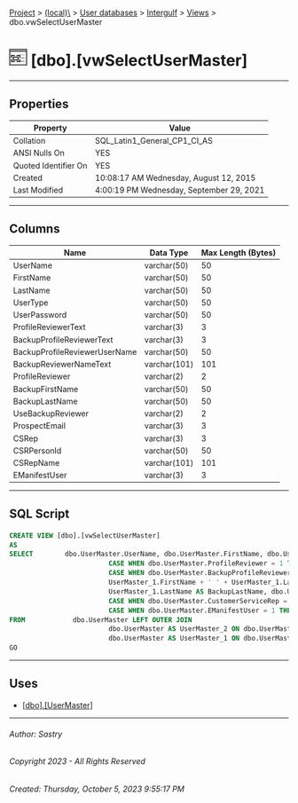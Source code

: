 #### 

[Project](../../../../index.md) > [(local)\\](../../../index.md) > [User databases](../../index.md) > [Intergulf](../index.md) > [Views](Views.md) > dbo.vwSelectUserMaster

# ![Views](../../../../Images/View32.png) [dbo].[vwSelectUserMaster]

---

## <a name="#properties"></a>Properties

| Property | Value |
|---|---|
| Collation | SQL_Latin1_General_CP1_CI_AS |
| ANSI Nulls On | YES |
| Quoted Identifier On | YES |
| Created | 10:08:17 AM Wednesday, August 12, 2015 |
| Last Modified | 4:00:19 PM Wednesday, September 29, 2021 |


---

## <a name="#columns"></a>Columns

| Name | Data Type | Max Length (Bytes) |
|---|---|---|
| UserName | varchar(50) | 50 |
| FirstName | varchar(50) | 50 |
| LastName | varchar(50) | 50 |
| UserType | varchar(50) | 50 |
| UserPassword | varchar(50) | 50 |
| ProfileReviewerText | varchar(3) | 3 |
| BackupProfileReviewerText | varchar(3) | 3 |
| BackupProfileReviewerUserName | varchar(50) | 50 |
| BackupReviewerNameText | varchar(101) | 101 |
| ProfileReviewer | varchar(2) | 2 |
| BackupFirstName | varchar(50) | 50 |
| BackupLastName | varchar(50) | 50 |
| UseBackupReviewer | varchar(2) | 2 |
| ProspectEmail | varchar(3) | 3 |
| CSRep | varchar(3) | 3 |
| CSRPersonId | varchar(50) | 50 |
| CSRepName | varchar(101) | 101 |
| EManifestUser | varchar(3) | 3 |


---

## <a name="#sqlscript"></a>SQL Script

```sql
CREATE VIEW [dbo].[vwSelectUserMaster]
AS
SELECT        dbo.UserMaster.UserName, dbo.UserMaster.FirstName, dbo.UserMaster.LastName, dbo.UserMaster.UserType, dbo.UserMaster.UserPassword, 
                         CASE WHEN dbo.UserMaster.ProfileReviewer = 1 THEN 'Yes' ELSE 'No' END AS ProfileReviewerText, 
                         CASE WHEN dbo.UserMaster.BackupProfileReviewer = 1 THEN 'Yes' ELSE ' No' END AS BackupProfileReviewerText, dbo.UserMaster.BackupProfileReviewerUserName, 
                         UserMaster_1.FirstName + ' ' + UserMaster_1.LastName AS BackupReviewerNameText, dbo.UserMaster.ProfileReviewer, UserMaster_1.FirstName AS BackupFirstName, 
                         UserMaster_1.LastName AS BackupLastName, dbo.UserMaster.UseBackupReviewer, CASE WHEN dbo.UserMaster.ProspectEmail = 1 THEN 'Yes' ELSE 'No' END AS ProspectEmail, 
                         CASE WHEN dbo.UserMaster.CustomerServiceRep = 1 THEN 'Yes' ELSE 'No' END AS CSRep, dbo.UserMaster.CSRPersonId, UserMaster_2.FirstName + ' ' + UserMaster_2.LastName AS CSRepName, 
                         CASE WHEN dbo.UserMaster.EManifestUser = 1 THEN 'Yes' ELSE 'No' END AS EManifestUser
FROM            dbo.UserMaster LEFT OUTER JOIN
                         dbo.UserMaster AS UserMaster_2 ON dbo.UserMaster.CSRPersonId = UserMaster_2.UserName LEFT OUTER JOIN
                         dbo.UserMaster AS UserMaster_1 ON dbo.UserMaster.BackupProfileReviewerUserName = UserMaster_1.UserName
GO

```


---

## <a name="#uses"></a>Uses

* [[dbo].[UserMaster]](../Tables/dbo_UserMaster.md)


---

###### Author:  Sastry

###### Copyright 2023 - All Rights Reserved

###### Created: Thursday, October 5, 2023 9:55:17 PM

